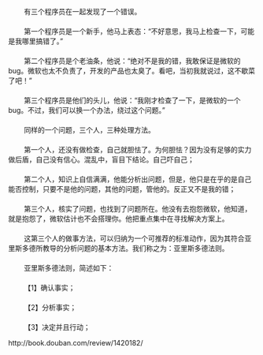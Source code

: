 <p><span>　　 有三个程序员在一起发现了一个错误。 <br />　　
<br />　　 第一个程序员是一个新手，他马上表态：&ldquo;不好意思，我马上检查一下，可能是我哪里搞错了。&rdquo;
<br />　　
<br />　　 第二个程序员是个老油条，他说：&ldquo;绝对不是我的错，我敢保证是微软的bug。微软也太不负责了，开发的产品也太臭了。看吧，当初我就说过，这不歇菜了吧！&rdquo;
<br />　　
<br />　　 第三个程序员是他们的头儿，他说：&ldquo;我刚才检查了一下，是微软的一个bug。不过，我们可以换一个办法，绕过这个问题。&rdquo;
<br />　　
<br />　　 同样的一个问题，三个人，三种处理方法。
<br />　　
<br />　　 第一个人，还没有做检查，自己就胆怯了。为何胆怯？因为没有足够的实力做后盾，自己没有信心。混乱中，盲目下结论。自己吓自己；
<br />　　
<br />　　 第二个人，知识上自信满满，他能分析出问题，但是，他只是在乎的是自己能否控制，只要不是他的问题，其他的问题，管他的。反正又不是我的错；
<br />　　
<br />　　 第三个人，核实了问题，也找到了问题所在。他没有去抱怨微软，他知道，就是抱怨了，微软估计也不会搭理你。他把重点集中在寻找解决方案上。
<br />　　
<br />　　 这第三个人的做事方法，可以归纳为一个可推荐的标准动作，因为其符合亚里斯多德所教导的分析问题的基本方法。我们称之为：亚里斯多德法则。
<br />　　
<br />　　 亚里斯多德法则，简述如下：
<br />　　
<br />　　 【1】确认事实；
<br />　　 
<br />　　 【2】分析事实；
<br />　　
<br />　　 【3】决定并且行动；
</span></p>
<p><span>http://book.douban.com/review/1420182/ <br /></span></p>